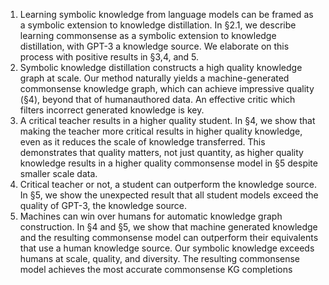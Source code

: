 1. Learning symbolic knowledge from language
models can be framed as a symbolic extension
to knowledge distillation. In §2.1, we describe
learning commonsense as a symbolic extension to
knowledge distillation, with GPT-3 a knowledge
source. We elaborate on this process with positive
results in §3,4, and 5.
2. Symbolic knowledge distillation constructs
a high quality knowledge graph at scale. Our
method naturally yields a machine-generated commonsense knowledge graph, which can achieve
impressive quality (§4), beyond that of humanauthored data. An effective critic which filters
incorrect generated knowledge is key.
3. A critical teacher results in a higher quality
student. In §4, we show that making the teacher
more critical results in higher quality knowledge,
even as it reduces the scale of knowledge transferred. This demonstrates that quality matters, not
just quantity, as higher quality knowledge results in
a higher quality commonsense model in §5 despite
smaller scale data.
4. Critical teacher or not, a student can outperform the knowledge source. In §5, we show the
unexpected result that all student models exceed
the quality of GPT-3, the knowledge source.
5. Machines can win over humans for automatic
knowledge graph construction. In §4 and §5,
we show that machine generated knowledge and the
resulting commonsense model can outperform their
equivalents that use a human knowledge source.
Our symbolic knowledge exceeds humans at scale,
quality, and diversity. The resulting commonsense
model achieves the most accurate commonsense
KG completions
